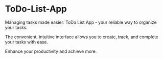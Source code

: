 # ToDo-List-App
Managing tasks made easier: ToDo List App - your reliable way to organize your tasks. 

The convenient, intuitive interface allows you to create, track, and complete your tasks with ease. 

Enhance your productivity and achieve more.
